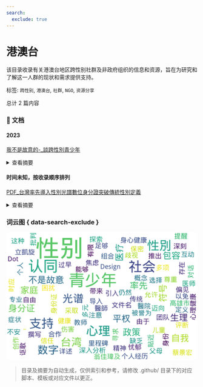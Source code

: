 ```yaml
---
search:
  exclude: true
---
```



# 港澳台

该目录收录有关港澳台地区跨性别社群及非政府组织的信息和资源，旨在为研究和了解这一人群的现状和需求提供支持。


标签: `跨性别`, `港澳台`, `社群`, `NGO`, `资源分享`


总计 2 篇内容



### 📄 文档


#### 2023



[我不是故意的-_談跨性別青少年](我不是故意的-_談跨性別青少年_page.md)<details><summary>查看摘要</summary>

该文件名为《我不是故意的-談跨性別青少年》，由高雄市立凱旋醫院的蔡景宏醫師撰写，主要探讨跨性别青少年的心理发展及家庭支持的相关问题。文件深入分析了儿童在生理性别与心理性别不一致时，可能面临的心理困扰，包括忧郁、焦虑等症状。蔡医师提供了多项建议，提醒父母和教师在与跨性别青少年互动时应采取尊重与理解的态度，避免过早的评断和批判。同时强调了保密的重要性，以免对青少年的信任关系造成伤害。对于存在的精神健康问题，建议寻求专业的心理支持，并注意身心健康与性别肯定医疗的必要性，确保青少年在自我探索和认同的过程中能够获得足够的支持。
</details>



#### 时间未知，按收录顺序排列



[PDF_台灣率先導入性別光譜數位身分證突破傳統性別定義](PDF_台灣率先導入性別光譜數位身分證突破傳統性別定義_page.md)<details><summary>查看摘要</summary>

本文件标题为《台湾率先导入性别光谱数字身分证，突破传统性别定义》，由翁佳瑋及Dot Design团队合作创作。文件讨论了台湾在2040年推出的数字身份系统，该系统引入了性别光谱，允许个人在身份证上选择最贴近自己性别认同的符号或符号组合。讴歌这种变化带来的自由与自我表达的重要性，文中详述了许多关于性别认同的观点与个人经历，包括生理性别与性别认同的不同，以及这一变革如何影响社会对性别的理解。文件提到，由于缺乏社会对话，许多人对性别认同概念的理解仍然有限，这导致了深刻的社会偏见和歧视。同时，该政策被誉为迈向多元与平权的重要里程碑，旨在创造一个包容多样的社会氛围。
</details>




### 词云图 { data-search-exclude }

![./社群及NGO文件/社群讨论/港澳台摘要词云图](abstracts_wordcloud.png)


> 目录及摘要为自动生成，仅供索引和参考，请修改 .github/ 目录下的对应脚本、模板或对应文件以更正。
